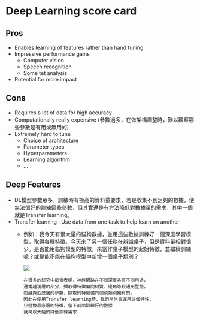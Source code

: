 # Deep Learning score card

## Pros
- Enables learning of features rather than hand tuning
- Impressive performance gains
  - Computer vision
  - Speech recognition
  - Some tet analysis
- Potential for more impact


## Cons
- Requires a lot of data for high accuracy
- Computationally really expensive (參數過多，在做架構調整時，難以觀察哪些參數是有用或無用的)
- Extremely hard to tune
  - Choice of architecture
  - Parameter types
  - Hyperparameters
  - Learning algorithm
  - ...
  
  
## Deep Features
- DL模型參數眾多，訓練時有極高的資料量要求，若是收集不到足夠的數據，便無法很好的訓練這些參數，但其實還是有方法降低對數據量的需求，其中一個就是Transfer learning。
- Transfer learning : Use data from one task to help learn on another
  - 例如：我今天有很大量的貓狗數據，並用這些數據訓練好一個深度學習模型，取得各種特徵。今天來了另一個任務在辨識桌子，但是資料量相對很少。是否能用貓狗模型的特徵，來當作桌子模型的起始特徵，並繼續訓練呢？或是能不能在貓狗模型中新增一個桌子類別？
  
    ![](https://github.com/worcdlo/Machine-Learning/blob/master/ML%20Fundations(UW)%20Week6_DL/note1.GIF)
       ```
       在很多的研究中都曾表明，神經網路在不同深度各有不同用途，
       通常越淺層的部分，擷取得特徵偏向材質、邊角等較通用型態，
       而越靠近底層的參數，擷取的特徵偏向個別類別獨有的。
       因此在使用Transfer learning時，我們常常會運用這個特性，
       只替換最底層的特徵，留下前面訓練好的數據
       就可以大幅的降低訓練需求
       ```

